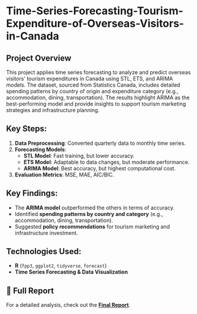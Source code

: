 # Time-Series-Forecasting-Tourism-Expenditure-of-Overseas-Visitors-in-Canada

## Project Overview
This project applies time series forecasting to analyze and predict overseas visitors' tourism expenditures in Canada using STL, ETS, and ARIMA models. The dataset, sourced from Statistics Canada, includes detailed spending patterns by country of origin and expenditure category (e.g., accommodation, dining, transportation). The results highlight ARIMA as the best-performing model and provide insights to support tourism marketing strategies and infrastructure planning.

## Key Steps:
1. **Data Preprocessing**: Converted quarterly data to monthly time series.
2. **Forecasting Models**:
   - **STL Model**: Fast training, but lower accuracy.
   - **ETS Model**: Adaptable to data changes, but moderate performance.
   - **ARIMA Model**: Best accuracy, but highest computational cost.
3. **Evaluation Metrics**: MSE, MAE, AIC/BIC.

## Key Findings:
- The **ARIMA model** outperformed the others in terms of accuracy.
- Identified **spending patterns by country and category** (e.g., accommodation, dining, transportation).
- Suggested **policy recommendations** for tourism marketing and infrastructure investment.

## Technologies Used:
- **R** (`fpp3`, `ggplot2`, `tidyverse`, `forecast`)  
- **Time Series Forecasting & Data Visualization**  

## 📄 Full Report  
For a detailed analysis, check out the **[Final Report](https://github.com/ChuyueCui/Time-Series-Forecasting-Tourism-Expenditure-of-Overseas-Visitors-in-Canada/blob/main/Reports/Final%20report%20Final%20Version%20.pdf)**.
